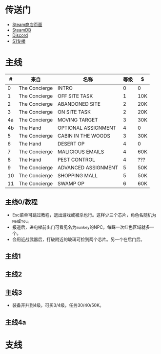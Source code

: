 # 传送门
* [Steam商店页面](https://store.steampowered.com/app/1545990)
* [SteamDB](https://steamdb.info/app/1545990)
* [Discord](https://discord.gg/Jvv3kU8TKS)
* [S1专楼](https://bbs.saraba1st.com/2b/thread-2095187-1-1.html)
# 主线
| # | 来自 | 名称 | 等级 | $ |
|----|----|----|----|----|
| 0 | The Concierge | INTRO | 0 | 0 |
| 1 | The Concierge | OFF SITE TASK | 1 | 10K |
| 2 | The Concierge | ABANDONED SITE | 2 | 20K |
| 3 | The Concierge | ON SITE TASK | 2 | 20K |
| 4a | The Concierge | MOVING TARGET | 3 | 30K |
| 4b | The Hand | OPTIONAL ASSIGNMENT | 4 | 0 |
| 5 | The Concierge | CABIN IN THE WOODS | 3 | 30K |
| 6 | The Hand | DESERT OP | 4 | 0 |
| 7 | The Concierge | MALICIOUS EMAILS | 4 | 60K |
| 8 | The Hand | PEST CONTROL | 4 | ??? |
| 9 | The Concierge | ADVANCED ASSIGNMENT | 5 | 50K |
| 10 | The Concierge | SHOPPING MALL | 5 | 50K |
| 11 | The Concierge | SWAMP OP | 6 | 60K |

## 主线0/教程
* Esc菜单可跳过教程，退出游戏或被杀也行。这样少三个芯片，角色名随机为`Me`或`You`。
* 报道后，进电梯前出门可看见名为`munkey`的NPC，每踩一次红色区域就多一个。
* 会用近战武器后，打破附近的玻璃可捡到两个芯片。另一个在后门后。
## 主线1
## 主线2
## 主线3
  * 装备开升到4级，可买3/4级，任务30/40/50K。
## 主线4a
# 支线

